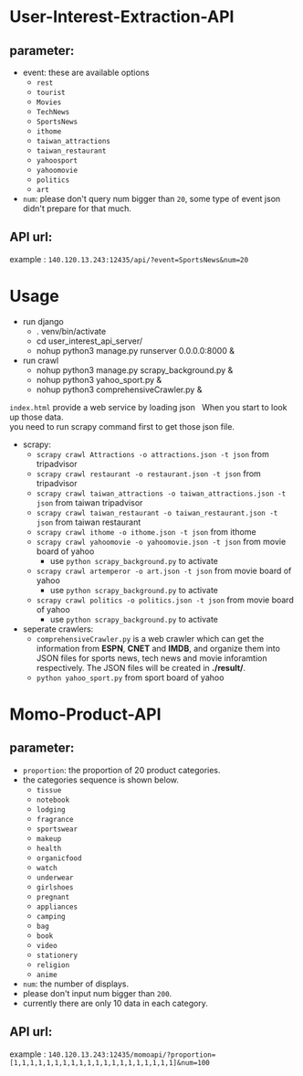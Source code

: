 # User-Interest-Extraction-API
## parameter:
* event: these are available options
	* `rest`
	* `tourist`
	* `Movies`
	* `TechNews`
	* `SportsNews`
	* `ithome`
	* `taiwan_attractions`
	* `taiwan_restaurant`
	* `yahoosport`
	* `yahoomovie`
	* `politics`
	* `art`
* `num`: please don't query num bigger than `20`, some type of event json didn't prepare for that much.

## API url:
example : `140.120.13.243:12435/api/?event=SportsNews&num=20`


# Usage
* run django
	* . venv/bin/activate
	* cd user_interest_api_server/
	* nohup python3 manage.py runserver 0.0.0.0:8000 &
* run crawl
	* nohup python3 manage.py scrapy_background.py &
	* nohup python3 yahoo_sport.py &
	* nohup python3 comprehensiveCrawler.py &
	
`index.html` provide a web service by loading json  
When you start to look up those data.  
you need to run scrapy command first to get those json file.

* scrapy:
	* `scrapy crawl Attractions -o attractions.json -t json` from tripadvisor
	* `scrapy crawl restaurant -o restaurant.json -t json` from tripadvisor
	* `scrapy crawl taiwan_attractions -o taiwan_attractions.json -t json` from taiwan tripadvisor
	* `scrapy crawl taiwan_restaurant -o taiwan_restaurant.json -t json` from taiwan restaurant
	* `scrapy crawl ithome -o ithome.json -t json` from ithome
	* `scrapy crawl yahoomovie -o yahoomovie.json -t json` from movie board of yahoo
		* use `python scrapy_background.py` to activate
	* `scrapy crawl artemperor -o art.json -t json` from movie board of yahoo
		* use `python scrapy_background.py` to activate
	* `scrapy crawl politics -o politics.json -t json` from movie board of yahoo
		* use `python scrapy_background.py` to activate
* seperate crawlers:
	* `comprehensiveCrawler.py` is a web crawler which can get the information from __ESPN__, __CNET__ and __IMDB__, and organize them into JSON files for sports news, tech news and movie inforamtion respectively. The JSON files will be created in __./result/__.
	* `python yahoo_sport.py` from sport board of yahoo
# Momo-Product-API
## parameter:
* `proportion`: the proportion of 20 product categories. 
* the categories sequence is shown below.
	* `tissue`
	* `notebook`
	* `lodging`
	* `fragrance`
	* `sportswear`
	* `makeup`
	* `health`
	* `organicfood`
	* `watch`
	* `underwear`
	* `girlshoes`
	* `pregnant`
	* `appliances`
	* `camping`
	* `bag`
	* `book`
	* `video`
	* `stationery`
	* `religion`
	* `anime`
* `num`: the number of displays.
* please don't input num bigger than `200`.
* currently there are only 10 data in each category.
	 
## API url:
example : `140.120.13.243:12435/momoapi/?proportion=[1,1,1,1,1,1,1,1,1,1,1,1,1,1,1,1,1,1,1,1]&num=100`
